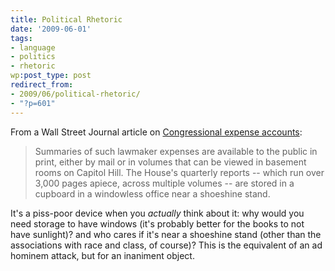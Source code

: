 ```yaml
---
title: Political Rhetoric
date: '2009-06-01'
tags:
- language
- politics
- rhetoric
wp:post_type: post
redirect_from:
- 2009/06/political-rhetoric/
- "?p=601"
---
```


From a Wall Street Journal article on [Congressional expense accounts](http://online.wsj.com/article/SB124381530535870685.html):

> Summaries of such lawmaker expenses are available to the public in print, either by mail or in volumes that can be viewed in basement rooms on Capitol Hill. The House's quarterly reports -- which run over 3,000 pages apiece, across multiple volumes -- are stored in a cupboard in a windowless office near a shoeshine stand.

It's a piss-poor device when you _actually_ think about it: why would you need storage to have windows (it's probably better for the books to not have sunlight)? and who cares if it's near a shoeshine stand (other than the associations with race and class, of course)? This is the equivalent of an ad hominem attack, but for an inaniment object.

